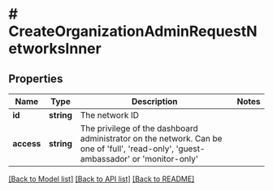# # CreateOrganizationAdminRequestNetworksInner

## Properties

Name | Type | Description | Notes
------------ | ------------- | ------------- | -------------
**id** | **string** | The network ID |
**access** | **string** | The privilege of the dashboard administrator on the network. Can be one of &#39;full&#39;, &#39;read-only&#39;, &#39;guest-ambassador&#39; or &#39;monitor-only&#39; |

[[Back to Model list]](../../README.md#models) [[Back to API list]](../../README.md#endpoints) [[Back to README]](../../README.md)
